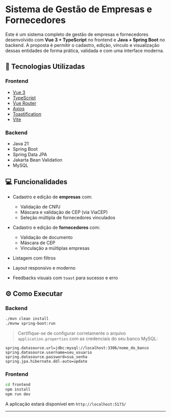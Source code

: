 # Sistema de Gestão de Empresas e Fornecedores

Este é um sistema completo de gestão de empresas e fornecedores desenvolvido com **Vue 3 + TypeScript** no frontend e **Java + Spring Boot** no backend. A proposta é permitir o cadastro, edição, vínculo e visualização dessas entidades de forma prática, validada e com uma interface moderna.

## 🚀 Tecnologias Utilizadas

### Frontend
- [Vue 3](https://vuejs.org/)
- [TypeScript](https://www.typescriptlang.org/)
- [Vue Router](https://router.vuejs.org/)
- [Axios](https://axios-http.com/)
- [Toastification](https://vue-toastification.maronato.dev/)
- [Vite](https://vitejs.dev/)

### Backend
- Java 21
- Spring Boot
- Spring Data JPA
- Jakarta Bean Validation
- MySQL

## 💻 Funcionalidades

- Cadastro e edição de **empresas** com:
  - Validação de CNPJ
  - Máscara e validação de CEP (via ViaCEP)
  - Seleção múltipla de fornecedores vinculados

- Cadastro e edição de **fornecedores** com:
  - Validação de documento
  - Máscara de CEP
  - Vinculação a múltiplas empresas

- Listagem com filtros
- Layout responsivo e moderno
- Feedbacks visuais com `toast` para sucesso e erro

## ⚙️ Como Executar

### Backend
```bash
./mvn clean install
./mvnw spring-boot:run
```

> Certifique-se de configurar corretamente o arquivo `application.properties` com as credenciais do seu banco MySQL:

```properties
spring.datasource.url=jdbc:mysql://localhost:3306/nome_do_banco
spring.datasource.username=seu_usuario
spring.datasource.password=sua_senha
spring.jpa.hibernate.ddl-auto=update
```

### Frontend
```bash
cd frontend
npm install
npm run dev
```

A aplicação estará disponível em `http://localhost:5173/`

---
